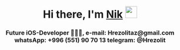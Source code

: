 <h1 align="center">Hi there, I'm <a href="https://mobile.twitter.com/Hrezolitaz" target="_blank">Nik</a> 
<img src="[file:///Users/hrezolit/Desktop/Simple-Animations.gif](https://cdn-gpbhl.nitrocdn.com/fTnIRUeDsyCunYIZpkgOIiyOENKRZfYK/assets/static/optimized/wp-content/uploads/2016/01/e5a797e606f3dc3a529cc8403bc4f3ae.Simple-Animations.gif)" height="32"/></h1>
<h3 align="center"> Future iOS-Developer 👨🏻‍💻, 
e-mail: Hrezolitaz@gmail.com
whatsApp: +996 (551) 90 70 13
telegram: @Hrezolit </h3>


<!---
hrezolit/hrezolit is a ✨ special ✨ repository because its `README.md` (this file) appears on your GitHub profile.
You can click the Preview link to take a look at your changes.
